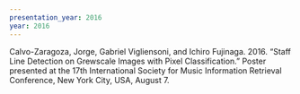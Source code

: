 ```yaml
---
presentation_year: 2016
year: 2016
---
```


Calvo-Zaragoza, Jorge, Gabriel Vigliensoni, and Ichiro Fujinaga. 2016. “Staff Line Detection on Grewscale Images with Pixel Classification.” Poster presented at the 17th International Society for Music Information Retrieval Conference, New York City, USA, August 7.